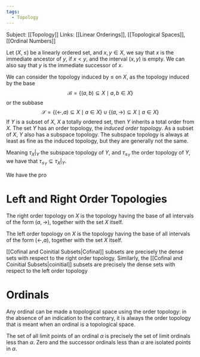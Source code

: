 ```yaml
---
tags:
  - Topology
---
```

Subject: [[Topology]]
Links: [[Linear Orderings]], [[Topological Spaces]], [[Ordinal Numbers]]

Let $(X, \le)$ be a linearly ordered set, and $x, y \in X$, we say that $x$ is the immediate ancestor of $y$, if $x < y$, and the interval $(x, y)$ is empty. We can also say that $y$ is the immediate successor of $x$.

We can consider the topology induced by $\le$ on $X$, as the topology induced by the base 
$$
\mathcal B = \{(a, b) \subseteq X \mid a, b \in X\}
$$
or the subbase
$$
\mathcal S = \{(\leftarrow, a)\subseteq X \mid a \in X\} \cup \{(a, \to) \subseteq X \mid a \in X \}
$$
If $Y$ is a subset of $X$, $X$ a totally ordered set, then $Y$ inherits a total order from $X$. The set $Y$ has an order topology, the *induced order topology*. As a subset of $X$, $Y$ also has a subspace topology. The subspace topology is always at least as fine as the induced topology, but they are generally not the same. 

Meaning $\tau_X|_Y$ the subspace topology of $Y$, and $\tau_{\le_Y}$ the order topology of $Y$, we have that $\tau_{\le_Y}\subseteq \tau_X|_Y$. 

We have the pro

# Left and Right Order Topologies

The right order topology on $X$ is the topology having the base of all intervals of the form $(a, \to)$, together with the set $X$ itself.

The left order topology on $X$ is the topology having the base of all intervals of the form $(\leftarrow, a)$, together with the set $X$ itself.

[[Cofinal and Coinitial Subsets|Cofinal]] subsets are precisely the dense sets with respect to the right order topology. Similarly, the [[Cofinal and Coinitial Subsets|coinitial]] subsets are precisely the dense sets with respect to the left order topology

# Ordinals

Any ordinal can be made a topological space using the order topology: in the absence of an indication to the contrary, it is always the order topology that is meant when an ordinal is a topological space.

The set of all limit points of an ordinal $\alpha$ is precisely the set of limit ordinals less than $\alpha$. Zero and the successor ordinals less than $\alpha$ are isolated points in $\alpha$. 